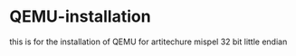 # QEMU-installation
this is for the installation of QEMU for artitechure mispel 32 bit little endian

